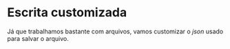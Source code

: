 # Escrita customizada

Já que trabalhamos bastante com arquivos, vamos customizar
o *json* usado para salvar o arquivo.
